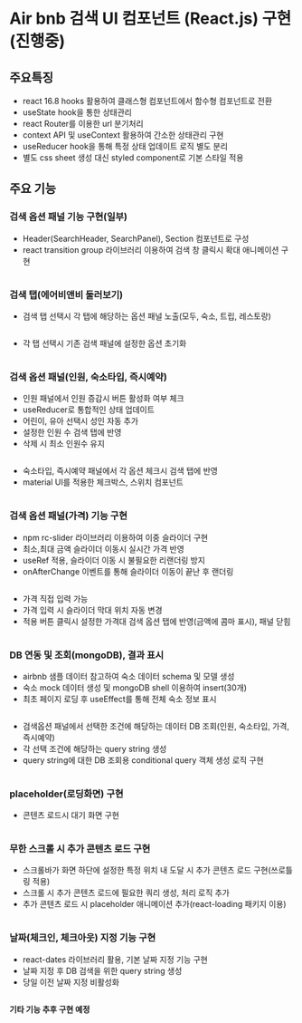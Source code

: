 # Air bnb 검색 UI 컴포넌트 (React.js) 구현 (진행중)

## 주요특징

- react 16.8 hooks 활용하여 클래스형 컴포넌트에서 함수형 컴포넌트로 전환
- useState hook을 통한 상태관리
- react Router를 이용한 url 분기처리
- context API 및 useContext 활용하여 간소한 상태관리 구현
- useReducer hook을 통해 특정 상태 업데이트 로직 별도 분리
- 별도 css sheet 생성 대신 styled component로 기본 스타일 적용

## 주요 기능

### 검색 옵션 패널 기능 구현(일부)

- Header(SearchHeader, SearchPanel), Section 컴포넌트로 구성
- react transition group 라이브러리 이용하여 검색 창 클릭시 확대 애니메이션 구현

<img src="https://user-images.githubusercontent.com/38235501/57766564-87b76200-7742-11e9-80a3-084d4c02fbb3.gif" alt="">

### 검색 탭(에어비앤비 둘러보기)

- 검색 탭 선택시 각 탭에 해당하는 옵션 패널 노출(모두, 숙소, 트립, 레스토랑)

<img src="https://user-images.githubusercontent.com/38235501/57766572-8a19bc00-7742-11e9-8e17-395021912a68.gif" alt="">

- 각 탭 선택시 기존 검색 패널에 설정한 옵션 초기화

<img src="https://user-images.githubusercontent.com/38235501/57766571-8a19bc00-7742-11e9-967b-2cb0e0d10ec5.gif" alt="">

### 검색 옵션 패널(인원, 숙소타입, 즉시예약)

- 인원 패널에서 인원 증감시 버튼 활성화 여부 체크
- useReducer로 통합적인 상태 업데이트
- 어린이, 유아 선택시 성인 자동 추가
- 설정한 인원 수 검색 탭에 반영
- 삭제 시 최소 인원수 유지

<img src="https://user-images.githubusercontent.com/38235501/57766565-884ff880-7742-11e9-8d1a-216bf1da687d.gif" alt="">

- 숙소타입, 즉시예약 패널에서 각 옵션 체크시 검색 탭에 반영
- material UI를 적용한 체크박스, 스위치 컴포넌트

<img src="https://user-images.githubusercontent.com/38235501/57766566-88e88f00-7742-11e9-82d8-f1e134307d9e.gif" alt="">


### 검색 옵션 패널(가격) 기능 구현

- npm rc-slider 라이브러리 이용하여 이중 슬라이더 구현
- 최소,최대 금액 슬라이더 이동시 실시간 가격 반영
- useRef 적용, 슬라이더 이동 시 불필요한 리랜더링 방지
- onAfterChange 이벤트를 통해 슬라이더 이동이 끝난 후 랜더링

<img src="https://user-images.githubusercontent.com/38235501/58684010-9a23d380-83b1-11e9-9970-26e1d3699398.gif" alt="">

- 가격 직접 입력 가능
- 가격 입력 시 슬라이더 막대 위치 자동 변경
- 적용 버튼 클릭시 설정한 가격대 검색 옵션 탭에 반영(금액에 콤마 표시), 패널 닫힘

<img src="https://user-images.githubusercontent.com/38235501/58684200-54b3d600-83b2-11e9-995e-87f28c1f8fbd.gif" alt="">


### DB 연동 및 조회(mongoDB), 결과 표시

- airbnb 샘플 데이터 참고하여 숙소 데이터 schema 및 모델 생성
- 숙소 mock 데이터 생성 및 mongoDB shell 이용하여 insert(30개)
- 최초 페이지 로딩 후 useEffect를 통해 전체 숙소 정보 표시

<img src="https://user-images.githubusercontent.com/38235501/58684655-e2dc8c00-83b3-11e9-9329-a16f21014fd7.gif" alt="">

- 검색옵션 패널에서 선택한 조건에 해당하는 데이터 DB 조회(인원, 숙소타입, 가격, 즉시예약)
- 각 선택 조건에 해당하는 query string 생성
- query string에 대한 DB 조회용 conditional query 객체 생성 로직 구현

<img src="https://user-images.githubusercontent.com/38235501/58685056-664aad00-83b5-11e9-9b28-9ff8cbdfa439.gif" alt="">

### placeholder(로딩화면) 구현

- 콘텐츠 로드시 대기 화면 구현

<img src="https://user-images.githubusercontent.com/38235501/59495236-de42c800-8ec9-11e9-9b62-34b2a00b89c8.gif" alt="">

### 무한 스크롤 시 추가 콘텐츠 로드 구현

- 스크롤바가 화면 하단에 설정한 특정 위치 내 도달 시 추가 콘텐츠 로드 구현(쓰로틀링 적용)
- 스크롤 시 추가 콘텐츠 로드에 필요한 쿼리 생성, 처리 로직 추가
- 추가 콘텐츠 로드 시 placeholder 애니메이션 추가(react-loading 패키지 이용)

<img src="https://user-images.githubusercontent.com/38235501/59832755-a501d080-937f-11e9-8fd9-72b1df3bcb8d.gif" alt="">

### 날짜(체크인, 체크아웃) 지정 기능 구현

- react-dates 라이브러리 활용, 기본 날짜 지정 기능 구현
- 날짜 지정 후 DB 검색을 위한 query string 생성
- 당일 이전 날짜 지정 비활성화

<img src="https://user-images.githubusercontent.com/38235501/60881256-434acd00-a280-11e9-9e56-258675217289.gif" alt="">

**기타 기능 추후 구현 예정**
